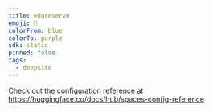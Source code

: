 ```yaml
---
title: edureserve
emoji: 🐳
colorFrom: blue
colorTo: purple
sdk: static
pinned: false
tags:
  - deepsite
---
```


Check out the configuration reference at https://huggingface.co/docs/hub/spaces-config-reference